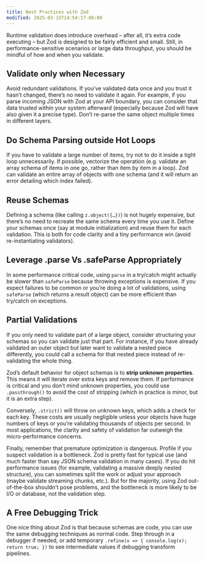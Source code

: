 ```yaml
---
title: Best Practices with Zod
modified: 2025-03-15T14:54:17-06:00
---
```


Runtime validation does introduce overhead – after all, it’s extra code executing – but Zod is designed to be fairly efficient and small. Still, in performance-sensitive scenarios or large data throughput, you should be mindful of how and when you validate.

## Validate only when Necessary

Avoid redundant validations. If you’ve validated data once and you trust it hasn’t changed, there’s no need to validate it again. For example, if you parse incoming JSON with Zod at your API boundary, you can consider that data trusted within your system afterward (especially because Zod will have also given it a precise type). Don’t re-parse the same object multiple times in different layers.

## Do Schema Parsing outside Hot Loops

If you have to validate a large number of items, try not to do it inside a tight loop unnecessarily. If possible, vectorize the operation (e.g. validate an array schema of items in one go, rather than item by item in a loop). Zod can validate an entire array of objects with one schema (and it will return an error detailing which index failed).

## Reuse Schemas

Defining a schema (like calling `z.object({…})`) is not hugely expensive, but there’s no need to recreate the same schema every time you use it. Define your schemas once (say at module initialization) and reuse them for each validation. This is both for code clarity and a tiny performance win (avoid re-instantiating validators).

## Leverage .parse Vs .safeParse Appropriately

In some performance critical code, using `parse` in a try/catch might actually be slower than `safeParse` because throwing exceptions is expensive. If you expect failures to be common or you’re doing a lot of validations, using `safeParse` (which returns a result object) can be more efficient than try/catch on exceptions.

## Partial Validations

If you only need to validate part of a large object, consider structuring your schemas so you can validate just that part. For instance, if you have already validated an outer object but later want to validate a nested piece differently, you could call a schema for that nested piece instead of re-validating the whole thing.

Zod’s default behavior for object schemas is to **strip unknown properties**. This means it will iterate over extra keys and remove them. If performance is critical and you don’t mind unknown properties, you could use `.passthrough()` to avoid the cost of stripping (which in practice is minor, but it is an extra step).

Conversely, `.strict()` will throw on unknown keys, which adds a check for each key. These costs are usually negligible unless your objects have huge numbers of keys or you’re validating thousands of objects per second. In most applications, the clarity and safety of validation far outweigh the micro-performance concerns.

Finally, remember that premature optimization is dangerous. Profile if you suspect validation is a bottleneck. Zod is pretty fast for typical use (and much faster than say JSON schema validation in many cases). If you do hit performance issues (for example, validating a massive deeply nested structure), you can sometimes split the work or adjust your approach (maybe validate streaming chunks, etc.). But for the majority, using Zod out-of-the-box shouldn’t pose problems, and the bottleneck is more likely to be I/O or database, not the validation step.

## A Free Debugging Trick

One nice thing about Zod is that because schemas are code, you can use the same debugging techniques as normal code. Step through in a debugger if needed, or add temporary `.refine(x => { console.log(x); return true; })` to see intermediate values if debugging transform pipelines.

